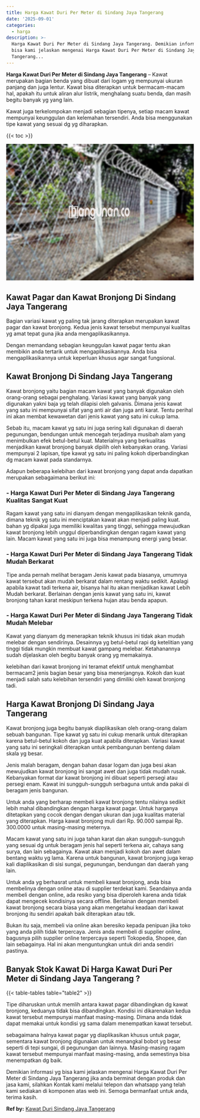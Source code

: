 ```yaml
---
title: Harga Kawat Duri Per Meter di Sindang Jaya Tangerang
date: '2025-09-01'
categories:
  - harga
description: >-
  Harga Kawat Duri Per Meter di Sindang Jaya Tangerang. Demikian informasi yg
  bisa kami jelaskan mengenai Harga Kawat Duri Per Meter di Sindang Jaya
  Tangerang...
---
```


**Harga Kawat Duri Per Meter di Sindang Jaya Tangerang** – Kawat merupakan bagian benda yang dibuat dari logam yg mempunyai ukuran panjang dan juga lentur. Kawat bisa diterapkan untuk bermacam-macam hal, apakah itu untuk aliran alur listrik, menghalang suatu benda, dan masih begitu banyak yg yang lain.

Kawat juga terkelompokan menjadi sebagian tipenya, setiap macam kawat mempunyai keunggulan dan kelemahan tersendiri. Anda bisa menggunakan tipe kawat yang sesuai dg yg diharapkan.

{{< toc >}}

![Harga Kawat Duri Per Meter di Sindang Jaya Tangerang](/images/jual-kawat-murah33.png)

## Kawat Pagar dan Kawat Bronjong Di Sindang Jaya Tangerang

Bagian variasi kawat yg paling tak jarang diterapkan merupakan kawat pagar dan kawat bronjong. Kedua jenis kawat tersebut mempunyai kualitas yg amat tepat guna jika anda mengaplikasikannya.

Dengan memandang sebagian keunggulan kawat pagar tentu akan membikin anda tertarik untuk mengaplikasikannya. Anda bisa mengaplikasikannya untuk keperluan khusus agar sangat fungsional.

## Kawat Bronjong Di Sindang Jaya Tangerang

Kawat bronjong yaitu bagian macam kawat yang banyak digunakan oleh orang-orang sebagai penghalang. Variasi kawat yang banyak yang digunakan yakni baja yg telah dilapisi oleh galvanis. Dimana jenis kawat yang satu ini mempunyai sifat yang anti air dan juga anti karat. Tentu perihal ini akan membat kewawetan dari jenis kawat yang satu ini cukup lama.

Sebab itu, macam kawat yg satu ini juga sering kali digunakan di daerah pegunungan, bendungan untuk mencegah terjadinya musibah alam yang menimbulkan efek betul-betul kuat. Materialnya yang berkualitas menjadikan kawat bronjong banyak dipilih oleh kebanyakan orang. Variasi mempunyai 2 lapisan, tipe kawat yg satu ini paling kokoh diperbandingkan dg macam kawat pada standarnya.

Adapun beberapa kelebihan dari kawat bronjong yang dapat anda dapatkan merupakan sebagaimana berikut ini:

### \- Harga Kawat Duri Per Meter di Sindang Jaya Tangerang Kualitas Sangat Kuat

Ragam kawat yang satu ini dianyam dengan mengaplikasikan teknik ganda, dimana teknik yg satu ini menciptakan kawat akan menjadi paling kuat. bahan yg dipakai juga memiliki kwalitas yang tinggi, sehingga mewujudkan kawat bronjong lebih unggul diperbandingkan dengan ragam kawat yang lain. Macam kawat yang satu ini juga bisa menampung energi yang besar.

### \- Harga Kawat Duri Per Meter di Sindang Jaya Tangerang Tidak Mudah Berkarat

Tipe anda pernah melihat beragam Jenis kawat pada biasanya, umumnya kawat tersebut akan mudah berkarat dalam rentang waktu sedikit. Apalagi apabila kawat tadi terkena air, bisanya hal itu akan menjadikan kawat Lebih Mudah berkarat. Berlainan dengan jenis kawat yang satu ini, kawat bronjong tahan karat meskipun terkena hujan atau benda apapun.

### \- Harga Kawat Duri Per Meter di Sindang Jaya Tangerang Tidak Mudah Melebar

Kawat yang dianyam dg menerapkan teknik khusus ini tidak akan mudah melebar dengan sendirinya. Desainnya yg betul-betul rapi dg ketelitian yang tinggi tidak mungkin membuat kawat gampang melebar. Ketahanannya sudah dijelaskan oleh begitu banyak orang yg memakainya.

kelebihan dari kawat bronjong ini teramat efektif untuk menghambat bermacam2 jenis bagian besar yang bisa menerjangnya. Kokoh dan kuat menjadi salah satu kelebihan tersendiri yang dimiliki oleh kawat bronjong tadi.

## Harga Kawat Bronjong Di Sindang Jaya Tangerang

Kawat bronjong juga begitu banyak diaplikasikan oleh orang-orang dalam sebuah bangunan. Tipe kawat yg satu ini cukup menarik untuk diterapkan karena betul-betul kokoh dan juga kuat apabila diterapkan. Variasi kawat yang satu ini seringkali diterapkan untuk pembangunan benteng dalam skala yg besar.

Jenis malah beragam, dengan bahan dasar logam dan juga besi akan mewujudkan kawat bronjong ini sangat awet dan juga tidak mudah rusak. Kebanyakan format dar kawat bronjong ini dibuat seperti persegi atau persegi enam. Kawat ini sungguh-sungguh serbaguna untuk anda pakai di beragam jenis bangunan.

Untuk anda yang berharap membeli kawat bronjong tentu nilainya sedikit lebih mahal dibandingkan dengan harga kawat pagar. Untuk harganya ditetapkan yang cocok dengan dengan ukuran dan juga kualitas material yang diterapkan. Harga kawat bronjong muli dari Rp. 90.000 sampai Rp. 300.0000 untuk masing-masing meternya.

Macam kawat yang satu ini juga tahan karat dan akan sungguh-sungguh yang sesuai dg untuk beragam jenis hal seperti terkena air, cahaya sang surya, dan lain sebagainya. Kawat akan menjadi kokoh dan awet dalam bentang waktu yg lama. Karena untuk bangunan, kawat bronjong juga kerap kali diaplikasikan di sisi sungai, pegunungan, bendungan dan daerah yang lain.

Untuk anda yg berhasrat untuk membeli kawat bronjong, anda bisa membelinya dengan online atau di supplier terdekat kami. Seandainya anda membeli dengan online, ada resiko yang bisa diperoleh karena anda tidak dapat mengecek kondisinya secara offline. Berlainan dengan membeli kawat bronjong secara biasa yang akan mengetahui keadaan dari kawat bronjong itu sendiri apakah baik diterapkan atau tdk.

Bukan itu saja, membeli via online akan beresiko kepada penipuan jika toko yang anda pilih tidak terpercaya. Jenis anda membeli di supplier online, bagusnya pilih supplier online terpercaya seperti Tokopedia, Shopee, dan lain sebagainya. Hal ini akan menguntungkan untuk diri anda sendiri pastinya.

## Banyak Stok Kawat Di Harga Kawat Duri Per Meter di Sindang Jaya Tangerang ?

{{< table-tables table="table2" >}}

Tipe diharuskan untuk memlih antara kawat pagar dibandingkan dg kawat bronjong, keduanya tidak bisa dibandingkan. Kondisi ini dikarenakan kedua kawat tersebut mempunyai manfaat masing-masing. Dimana anda tidak dapat memakai untuk kondisi yg sama dalam menempatkan kawat tersebut.

sebagaimana halnya kawat pagar yg diaplikasikan khusus untuk pagar, sementara kawat bronjong digunakan untuk menangkal bobot yg besar seperti di tepi sungai, di pegunungan dan lainnya. Masing-masing ragam kawat tersebut mempunyai manfaat masing-masing, anda semestinya bisa menempatkan dg baik.

Demikian informasi yg bisa kami jelaskan mengenai Harga Kawat Duri Per Meter di Sindang Jaya Tangerang jika anda berminat dengan produk dan jasa kami, silahkan Kontak kami melalui telepon dan whatsapp yang telah kami sediakan di komponen atas web ini. Semoga bermanfaat untuk anda, terima kasih.

**Ref by:** [Kawat Duri Sindang Jaya Tangerang](https://id.wikipedia.org/wiki/Kawat)
